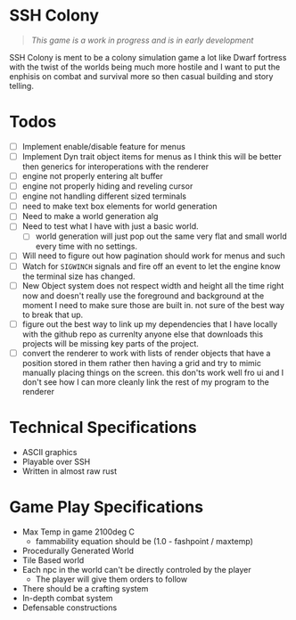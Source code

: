 # SSH Colony

> *This game is a work in progress and is in early development*

SSH Colony is ment to be a colony simulation game a lot like Dwarf fortress
with the twist of the worlds being much more hostile and I want to put the
enphisis on combat and survival more so then casual building and story telling.

# Todos

- [ ] Implement enable/disable feature for menus
- [ ] Implement Dyn trait object items for menus as I think this will be better then generics for interoperations with the renderer
- [ ] engine not properly entering alt buffer
- [ ] engine not properly hiding and reveling cursor
- [ ] engine not handling different sized terminals
- [ ] need to make text box elements for world generation
- [ ] Need to make a world generation alg
- [ ] Need to test what I have with just a basic world. 
    - [ ] world generation will just pop out the same very flat and small world every time with no settings.
- [ ] Will need to figure out how pagination should work for menus and such
- [ ] Watch for `SIGWINCH` signals and fire off an event to let the engine know the terminal size has changed.
- [ ] New Object system does not respect width and height all the time right now and doesn't really use the foreground and background at the moment I need to make sure those are built in. not sure of the best way to break that up.
- [ ] figure out the best way to link up my dependencies that I have locally with the github repo as currenlty anyone else that downloads this projects will be missing key parts of the project.
- [ ] convert the renderer to work with lists of render objects that have a position stored in them rather then having a grid and try to mimic manually placing things on the screen. this don'ts work well fro ui and I don't see how I can more cleanly link the rest of my program to the renderer

# Technical Specifications

- ASCII graphics
- Playable over SSH
- Written in almost raw rust

# Game Play Specifications

- Max Temp in game 2100deg C
    - fammability equation should be (1.0 - fashpoint / maxtemp)
- Procedurally Generated World
- Tile Based world
- Each npc in the world can't be directly controled by the player
    - The player will give them orders to follow
- There should be a crafting system
- In-depth combat system
- Defensable constructions



